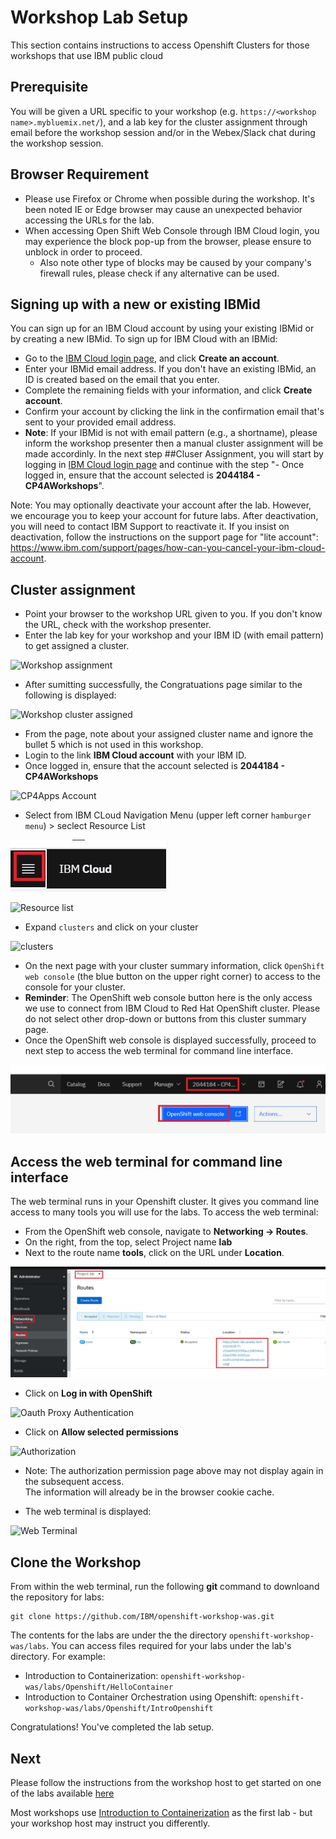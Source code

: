 # Workshop Lab Setup

This section contains instructions to access Openshift Clusters for those workshops that use IBM public cloud

## Prerequisite

You will be given a URL specific to your workshop (e.g. `https://<workshop name>.mybluemix.net/`), and a lab key for the cluster assignment through email before the workshop session and/or in the Webex/Slack chat during the workshop session.
 
## Browser Requirement

- Please use Firefox or Chrome when possible during the workshop. It's been noted IE or Edge browser may cause an unexpected behavior accessing the URLs for the lab.
- When accessing Open Shift Web Console through IBM Cloud login, you may experience the block pop-up from the browser, please ensure to unblock in order to proceed. 
  - Also note other type of blocks may be caused by your company's firewall rules, please check if any alternative can be used.

## Signing up with a new or existing IBMid

You can sign up for an IBM Cloud account by using your existing IBMid or by creating a new IBMid.
To sign up for IBM Cloud with an IBMid:
- Go to the [IBM Cloud login page](https://cloud.ibm.com), and click **Create an account**.
- Enter your IBMid email address. If you don't have an existing IBMid, an ID is created based on the email that you enter.
- Complete the remaining fields with your information, and click **Create account**.
- Confirm your account by clicking the link in the confirmation email that's sent to your provided email address.
- **Note**: If your IBMid is not with email pattern (e.g., a shortname), please inform the workshop presenter then a manual cluster assignment will be made accordinly. In the next step ##Cluser Assignment, you will start by logging in [IBM Cloud login page](https://cloud.ibm.com) and continue with the step "- Once logged in, ensure that the account selected is **2044184 - CP4AWorkshops**".

Note: You may optionally deactivate your account after the lab. 
However, we encourage you to keep your account for future labs. 
After deactivation, you will need to contact IBM Support to reactivate it. 
If you insist on deactivation, follow the instructions on the support page for "lite account": https://www.ibm.com/support/pages/how-can-you-cancel-your-ibm-cloud-account.


## Cluster assignment

- Point your browser to the workshop URL given to you. If you don't know the URL, check with the workshop presenter. 
- Enter the lab key for your workshop and your IBM ID (with email pattern) to get assigned a cluster.

![Workshop assignment](images/Initial.jpg)

- After sumitting successfully, the Congratuations page similar to the following is displayed:


![Workshop cluster assigned](images/assignment.jpg)


- From the page, note about your assigned cluster name and ignore the bullet 5 which is not used in this workshop.
- Login to the link **IBM Cloud account** with your IBM ID.
- Once logged in, ensure that the account selected is **2044184 - CP4AWorkshops**

![CP4Apps Account](images/CP4AppsAccount.jpg)

- Select from IBM CLoud Navigation Menu (upper left corner `hamburger menu`) > seclect Resource List

![Cloud Menu](images/cloud-menu.jpg)

![Resource list](images/ResourceList.jpg)

- Expand `clusters` and click on your cluster

![clusters](images/Clusters.jpg)

- On the next page with your cluster summary information, click `OpenShift web console` (the blue button on the upper right corner) to access to the console for your cluster.
- **Reminder**: The OpenShift web console button here is the only access we use to connect from IBM Cloud to Red Hat OpenShift cluster.  Please do not select other drop-down or buttons from this cluster summary page.
- Once the OpenShift web console is displayed successfully, proceed to next step to access the web terminal for command line interface.
 
![console](images/Console_update.jpg)

## Access the web terminal for command line interface

The web terminal runs in your Openshift cluster.
It gives you command line access to many tools you will use for the labs. 
To access the web terminal:

- From the OpenShift web console, navigate to **Networking -> Routes**.  
- On the right, from the top, select Project name **lab** 
- Next to the route name **tools**, click on the URL under **Location**.  

![Route URL](images/tools_route.jpg)

- Click on **Log in with OpenShift**

![Oauth Proxy Authentication](images/oauthproxy.jpg)

- Click on **Allow selected permissions**

![Authorization](images/auth_permission.jpg)

- Note: The authorization permission page above may not display again in the subsequent access.  
The information will already be in the browser cookie cache.

- The web terminal is displayed:

![Web Terminal](images/terminal.jpg)

## Clone the Workshop 

From within the web terminal, run the following **git** command to downloand the repository for labs:

```
git clone https://github.com/IBM/openshift-workshop-was.git
```

The contents for the labs are under the the directory `openshift-workshop-was/labs`. You can access files required for your labs under the lab's directory. For example: 

- Introduction to Containerization: `openshift-workshop-was/labs/Openshift/HelloContainer`
- Introduction to Container Orchestration using Openshift: `openshift-workshop-was/labs/Openshift/IntroOpenshift`

Congratulations! You've completed the lab setup.

## Next
Please follow the instructions from the workshop host to get started on one of the labs available [here](https://github.com/IBM/openshift-workshop-was/tree/master/labs/Openshift)

Most workshops use [Introduction to Containerization](https://github.com/IBM/openshift-workshop-was/tree/master/labs/Openshift/HelloContainer) as the first lab - but your workshop host may instruct you differently.


